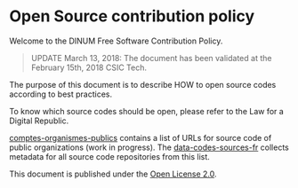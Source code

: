 # Open Source contribution policy

Welcome to the DINUM Free Software Contribution Policy.

> UPDATE March 13, 2018: The document has been validated at the February 15th, 2018 CSIC Tech.

The purpose of this document is to describe HOW to open source codes according to best practices.

To know which source codes should be open, please refer to the Law for a Digital Republic.

[comptes-organismes-publics](comptes-organismes-publics) contains a list of URLs for source code of public organizations (work in progress).  The [data-codes-sources-fr](https://github.com/etalab/data-codes-sources-fr) collects metadata for all source code repositories from this list.

This document is published under the [Open License 2.0](LICENSE.pdf).

